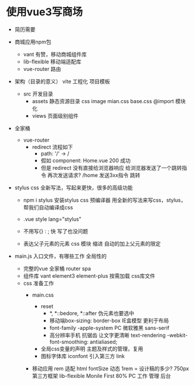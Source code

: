 # 使用vue3写商场
- 简历需要

- 商城应用npm包
    - vant  有赞，移动商城组件库
    - lib-flexible  移动端适配库
    - vue-router    路由 

- 架构（目录的意义）
    vite    工程化  项目模板
    - src 开发目录
        - assets 静态资源目录
            css image
            mian.css base.css @import 模块化
        - views  页面级别组件

- 全家桶
    - vue-router
        - redirect
            流程如下
            - path: '/'  ->  /
            - 假如 component: Home.vue  200  成功
            - 但是 redirect
                没有直接给浏览器响应
                给浏览器发送了一个跳转指令
                再次发送请求?   /home   发送3xx指令 跳转

- stylus
    css 全新写法，写起来更快，很多的高级功能
    - npm i stylus 
        安装stylus css 预编译器
        用全新的写法来写css，stylus，帮我们自动编译成css

    - .vue style lang="stylus"
    - 不用写{} : ; 快
        写了也没问题
    - 表达父子元素的元素    css 模块
        缩进 自动的加上父元素的限定

- main.js 入口文件，有哪些工作
    全局性的
    - 完整的vue 全家桶
        router spa
    - 组件库
        vant element3 element-plus
        按需加载
        css库文件
    - css 准备工作
        - main.css
            - reset
                - *, *::bedore, *::after 伪元素也要选中
                - 移动端box-sizing: border-box  IE盒模型 更利于布局
                - font-family   -apple-system   PC 微软雅黑     sans-serif
                - 高分辨率手机 抗锯齿 让文字更清晰
                    text-rendering
                    -webkit-font-smoothing: antialiased;
            - 全局css变量的声明 主题及样式的管理，复用
            - 图标字体库
                iconfont
                引入第三方 link

        - 移动应用 
            rem   适配 html fontSize 动态   1rem = 设计稿的多少? 750px  
            第三方框架 lib-flexible 
            Monile First 80%
            PC  工作 管理 后台